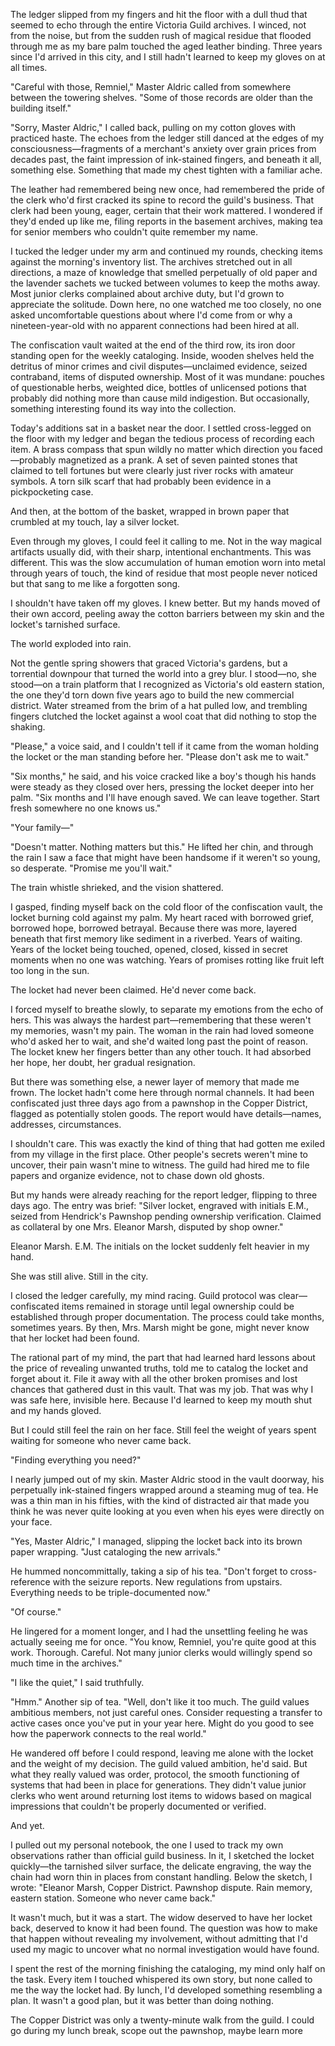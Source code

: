 The ledger slipped from my fingers and hit the floor with a dull thud that seemed to echo through the entire Victoria Guild archives. I winced, not from the noise, but from the sudden rush of magical residue that flooded through me as my bare palm touched the aged leather binding. Three years since I'd arrived in this city, and I still hadn't learned to keep my gloves on at all times.

"Careful with those, Remniel," Master Aldric called from somewhere between the towering shelves. "Some of those records are older than the building itself."

"Sorry, Master Aldric," I called back, pulling on my cotton gloves with practiced haste. The echoes from the ledger still danced at the edges of my consciousness—fragments of a merchant's anxiety over grain prices from decades past, the faint impression of ink-stained fingers, and beneath it all, something else. Something that made my chest tighten with a familiar ache.

The leather had remembered being new once, had remembered the pride of the clerk who'd first cracked its spine to record the guild's business. That clerk had been young, eager, certain that their work mattered. I wondered if they'd ended up like me, filing reports in the basement archives, making tea for senior members who couldn't quite remember my name.

I tucked the ledger under my arm and continued my rounds, checking items against the morning's inventory list. The archives stretched out in all directions, a maze of knowledge that smelled perpetually of old paper and the lavender sachets we tucked between volumes to keep the moths away. Most junior clerks complained about archive duty, but I'd grown to appreciate the solitude. Down here, no one watched me too closely, no one asked uncomfortable questions about where I'd come from or why a nineteen-year-old with no apparent connections had been hired at all.

The confiscation vault waited at the end of the third row, its iron door standing open for the weekly cataloging. Inside, wooden shelves held the detritus of minor crimes and civil disputes—unclaimed evidence, seized contraband, items of disputed ownership. Most of it was mundane: pouches of questionable herbs, weighted dice, bottles of unlicensed potions that probably did nothing more than cause mild indigestion. But occasionally, something interesting found its way into the collection.

Today's additions sat in a basket near the door. I settled cross-legged on the floor with my ledger and began the tedious process of recording each item. A brass compass that spun wildly no matter which direction you faced—probably magnetized as a prank. A set of seven painted stones that claimed to tell fortunes but were clearly just river rocks with amateur symbols. A torn silk scarf that had probably been evidence in a pickpocketing case.

And then, at the bottom of the basket, wrapped in brown paper that crumbled at my touch, lay a silver locket.

Even through my gloves, I could feel it calling to me. Not in the way magical artifacts usually did, with their sharp, intentional enchantments. This was different. This was the slow accumulation of human emotion worn into metal through years of touch, the kind of residue that most people never noticed but that sang to me like a forgotten song.

I shouldn't have taken off my gloves. I knew better. But my hands moved of their own accord, peeling away the cotton barriers between my skin and the locket's tarnished surface.

The world exploded into rain.

Not the gentle spring showers that graced Victoria's gardens, but a torrential downpour that turned the world into a grey blur. I stood—no, she stood—on a train platform that I recognized as Victoria's old eastern station, the one they'd torn down five years ago to build the new commercial district. Water streamed from the brim of a hat pulled low, and trembling fingers clutched the locket against a wool coat that did nothing to stop the shaking.

"Please," a voice said, and I couldn't tell if it came from the woman holding the locket or the man standing before her. "Please don't ask me to wait."

"Six months," he said, and his voice cracked like a boy's though his hands were steady as they closed over hers, pressing the locket deeper into her palm. "Six months and I'll have enough saved. We can leave together. Start fresh somewhere no one knows us."

"Your family—"

"Doesn't matter. Nothing matters but this." He lifted her chin, and through the rain I saw a face that might have been handsome if it weren't so young, so desperate. "Promise me you'll wait."

The train whistle shrieked, and the vision shattered.

I gasped, finding myself back on the cold floor of the confiscation vault, the locket burning cold against my palm. My heart raced with borrowed grief, borrowed hope, borrowed betrayal. Because there was more, layered beneath that first memory like sediment in a riverbed. Years of waiting. Years of the locket being touched, opened, closed, kissed in secret moments when no one was watching. Years of promises rotting like fruit left too long in the sun.

The locket had never been claimed. He'd never come back.

I forced myself to breathe slowly, to separate my emotions from the echo of hers. This was always the hardest part—remembering that these weren't my memories, wasn't my pain. The woman in the rain had loved someone who'd asked her to wait, and she'd waited long past the point of reason. The locket knew her fingers better than any other touch. It had absorbed her hope, her doubt, her gradual resignation.

But there was something else, a newer layer of memory that made me frown. The locket hadn't come here through normal channels. It had been confiscated just three days ago from a pawnshop in the Copper District, flagged as potentially stolen goods. The report would have details—names, addresses, circumstances.

I shouldn't care. This was exactly the kind of thing that had gotten me exiled from my village in the first place. Other people's secrets weren't mine to uncover, their pain wasn't mine to witness. The guild had hired me to file papers and organize evidence, not to chase down old ghosts.

But my hands were already reaching for the report ledger, flipping to three days ago. The entry was brief: "Silver locket, engraved with initials E.M., seized from Hendrick's Pawnshop pending ownership verification. Claimed as collateral by one Mrs. Eleanor Marsh, disputed by shop owner."

Eleanor Marsh. E.M. The initials on the locket suddenly felt heavier in my hand.

She was still alive. Still in the city.

I closed the ledger carefully, my mind racing. Guild protocol was clear—confiscated items remained in storage until legal ownership could be established through proper documentation. The process could take months, sometimes years. By then, Mrs. Marsh might be gone, might never know that her locket had been found.

The rational part of my mind, the part that had learned hard lessons about the price of revealing unwanted truths, told me to catalog the locket and forget about it. File it away with all the other broken promises and lost chances that gathered dust in this vault. That was my job. That was why I was safe here, invisible here. Because I'd learned to keep my mouth shut and my hands gloved.

But I could still feel the rain on her face. Still feel the weight of years spent waiting for someone who never came back.

"Finding everything you need?"

I nearly jumped out of my skin. Master Aldric stood in the vault doorway, his perpetually ink-stained fingers wrapped around a steaming mug of tea. He was a thin man in his fifties, with the kind of distracted air that made you think he was never quite looking at you even when his eyes were directly on your face.

"Yes, Master Aldric," I managed, slipping the locket back into its brown paper wrapping. "Just cataloging the new arrivals."

He hummed noncommittally, taking a sip of his tea. "Don't forget to cross-reference with the seizure reports. New regulations from upstairs. Everything needs to be triple-documented now."

"Of course."

He lingered for a moment longer, and I had the unsettling feeling he was actually seeing me for once. "You know, Remniel, you're quite good at this work. Thorough. Careful. Not many junior clerks would willingly spend so much time in the archives."

"I like the quiet," I said truthfully.

"Hmm." Another sip of tea. "Well, don't like it too much. The guild values ambitious members, not just careful ones. Consider requesting a transfer to active cases once you've put in your year here. Might do you good to see how the paperwork connects to the real world."

He wandered off before I could respond, leaving me alone with the locket and the weight of my decision. The guild valued ambition, he'd said. But what they really valued was order, protocol, the smooth functioning of systems that had been in place for generations. They didn't value junior clerks who went around returning lost items to widows based on magical impressions that couldn't be properly documented or verified.

And yet.

I pulled out my personal notebook, the one I used to track my own observations rather than official guild business. In it, I sketched the locket quickly—the tarnished silver surface, the delicate engraving, the way the chain had worn thin in places from constant handling. Below the sketch, I wrote: "Eleanor Marsh, Copper District. Pawnshop dispute. Rain memory, eastern station. Someone who never came back."

It wasn't much, but it was a start. The widow deserved to have her locket back, deserved to know it had been found. The question was how to make that happen without revealing my involvement, without admitting that I'd used my magic to uncover what no normal investigation would have found.

I spent the rest of the morning finishing the cataloging, my mind only half on the task. Every item I touched whispered its own story, but none called to me the way the locket had. By lunch, I'd developed something resembling a plan. It wasn't a good plan, but it was better than doing nothing.

The Copper District was only a twenty-minute walk from the guild. I could go during my lunch break, scope out the pawnshop, maybe learn more